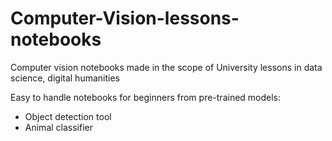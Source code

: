 # Computer-Vision-lessons-notebooks
Computer vision notebooks made in the scope of University lessons in data science, digital humanities

Easy to handle notebooks for beginners from pre-trained models:

- Object detection tool
- Animal classifier
